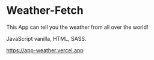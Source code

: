 # Weather-Fetch

This App can tell you the weather from all over the world!

JavaScript vanilla, HTML, SASS.


https://app-weather.vercel.app
